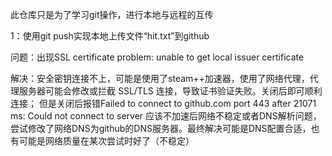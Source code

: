 此仓库只是为了学习git操作，进行本地与远程的互传


1：使用git push实现本地上传文件“hit.txt”到github

问题：出现SSL certificate problem: unable to get local issuer certificate

解决：安全密钥连接不上，可能是使用了steam++加速器，使用了网络代理，代理服务器可能会修改或拦截 SSL/TLS 连接，导致证书验证失败。关闭后即可顺利连接；
    但是关闭后报错Failed to connect to github.com port 443 after 21071 ms: Could not connect to server
    应该不加速后网络不稳定或者DNS解析问题，尝试修改了网络DNS为github的DNS服务器。最终解决可能是DNS配置合适，也有可能是网络质量在某次尝试时好了（不稳定）
      
